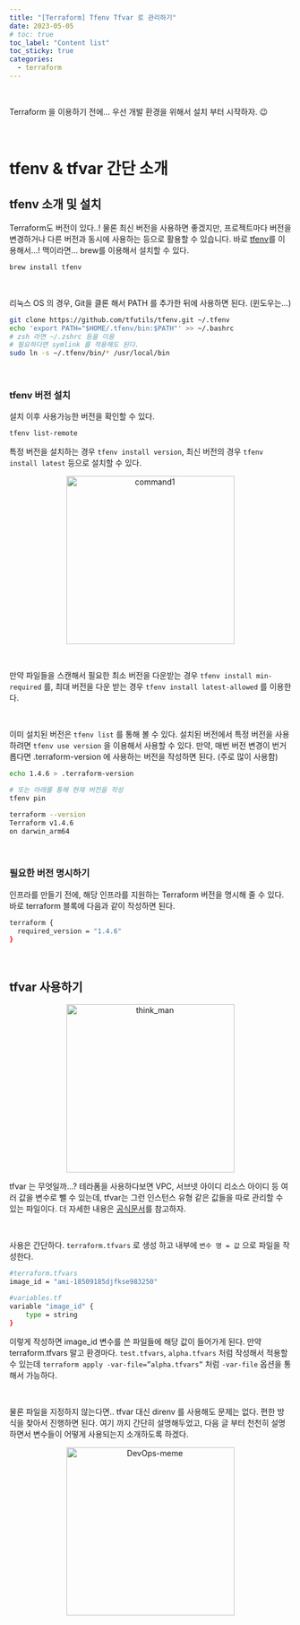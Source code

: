 ```yaml
---
title: "[Terraform] Tfenv Tfvar 로 관리하기"
date: 2023-05-05
# toc: true
toc_label: "Content list"
toc_sticky: true
categories:
  - terraform
---
```


<br>

Terraform 을 이용하기 전에... 우선 개발 환경을 위해서 설치 부터 시작하자. 😉

<br>

# tfenv & tfvar 간단 소개

## tfenv 소개 및 설치

Terraform도 버전이 있다..! 물론 최신 버전을 사용하면 좋겠지만, 프로젝트마다 버전을 변경하거나 다른 버전과 동시에 사용하는 등으로 활용할 수 있습니다. 바로 [tfenv](https://github.com/tfutils/tfenv)를 이용해서…! 맥이라면… brew를 이용해서 설치할 수 있다.

```bash
brew install tfenv
```

<br>

리눅스 OS 의 경우, Git을 클론 해서 PATH 를 추가한 뒤에 사용하면 된다. (윈도우는…)

```bash
git clone https://github.com/tfutils/tfenv.git ~/.tfenv
echo 'export PATH="$HOME/.tfenv/bin:$PATH"' >> ~/.bashrc
# zsh 라면 ~/.zshrc 등을 이용
# 필요하다면 symlink 를 적용해도 된다.
sudo ln -s ~/.tfenv/bin/* /usr/local/bin
```

<br>

### tfenv 버전 설치

설치 이후 사용가능한 버전을 확인할 수 있다.

```bash
tfenv list-remote
```

특정 버전을 설치하는 경우 `tfenv install version`, 최신 버전의 경우 `tfenv install latest` 등으로 설치할 수 있다.

<p align="center">
<img width="300" alt="command1" src="https://user-images.githubusercontent.com/47859845/236488460-82fd87c3-62ff-4b50-bc17-939b88978155.png">
</p>

<br>

만약 파일들을 스캔해서 필요한 최소 버전을 다운받는 경우 `tfenv install min-required` 를, 최대 버전을 다운 받는 경우 `tfenv install latest-allowed` 를 이용한다.

<br>

이미 설치된 버전은 `tfenv list` 를 통해 볼 수 있다. 설치된 버전에서 특정 버전을 사용하려면 `tfenv use version` 을 이용해서 사용할 수 있다. 만약, 매번 버전 변경이 번거롭다면 .terraform-version 에 사용하는 버전을 작성하면 된다. (주로 많이 사용함)

```bash
echo 1.4.6 > .terraform-version

# 또는 아래를 통해 현재 버전을 작성
tfenv pin

terraform --version
Terraform v1.4.6
on darwin_arm64
```

<br>

### 필요한 버전 명시하기

인프라를 만들기 전에, 해당 인프라를 지원하는 Terraform 버전을 명시해 줄 수 있다. 바로 terraform 블록에 다음과 같이 작성하면 된다.

```bash
terraform {
  required_version = "1.4.6"
}
```

<br>

## tfvar 사용하기

<p align="center">
<img width="300" alt="think_man" src="https://user-images.githubusercontent.com/47859845/236488506-b93cc961-85bd-4478-be8f-c7ad48cf43ae.jpeg">
</p>

tfvar 는 무엇일까…? 테라폼을 사용하다보면 VPC, 서브넷 아이디 리소스 아이디 등 여러 값을 변수로 뺄 수 있는데, tfvar는 그런 인스턴스 유형 같은 값들을 따로 관리할 수 있는 파일이다. 더 자세한 내용은 [공식문서](https://developer.hashicorp.com/terraform/language/values/variables)를 참고하자.

<br>

사용은 간단하다. `terraform.tfvars` 로 생성 하고 내부에 `변수 명 = 값` 으로 파일을 작성한다.

```bash
#terraform.tfvars
image_id = "ami-18509185djfkse983250"

#variables.tf
variable "image_id" {
	type = string
}
```

이렇게 작성하면 image_id 변수를 쓴 파일들에 해당 값이 들어가게 된다. 만약 terraform.tfvars 말고 환경마다. `test.tfvars`, `alpha.tfvars` 처럼 작성해서 적용할 수 있는데 `terraform apply -var-file=”alpha.tfvars”` 처럼 `-var-file` 옵션을 통해서 가능하다.

<br>

물론 파일을 지정하지 않는다면.. tfvar 대신 direnv 를 사용해도 문제는 없다. 편한 방식을 찾아서 진행하면 된다. 여기 까지 간단히 설명해두었고, 다음 글 부터 천천히 설명하면서 변수들이 어떻게 사용되는지 소개하도록 하겠다.

<p align="center">
<img width="300" alt="DevOps-meme" src="https://user-images.githubusercontent.com/47859845/236488492-378efb24-6990-4ab1-93e1-94c1b16bc84a.png">
</p>

<br>
<br>
